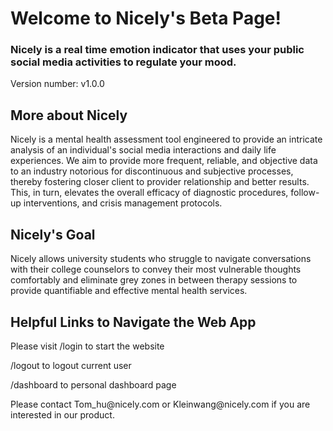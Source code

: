 # Welcome to Nicely's Beta Page!
<h3> Nicely is a real time emotion indicator that uses your public social media activities to regulate your mood.</h3>
<p>Version number: v1.0.0</p>

<h2>More about Nicely</h2>
<p>Nicely is a mental health assessment tool engineered to provide an intricate analysis of an individual's social media interactions and daily life experiences. We aim to provide more frequent, reliable, and objective data to an industry notorious for discontinuous and subjective processes, thereby fostering closer client to provider relationship and better results. This, in turn, elevates the overall efficacy of diagnostic procedures, follow-up interventions, and crisis management protocols.</p>

<h2>Nicely's Goal</h2>
<p>Nicely allows university students who struggle to navigate conversations with their college counselors to convey their most vulnerable thoughts comfortably and eliminate grey zones in between therapy sessions to provide quantifiable and effective mental health services.</p>

## Helpful Links to Navigate the Web App
<p> Please visit /login to start the website </p>
<p>/logout to logout current user</p> 
<p>/dashboard to personal dashboard page</p>
<p>Please contact Tom_hu@nicely.com or Kleinwang@nicely.com if you are interested in our product.</p>
